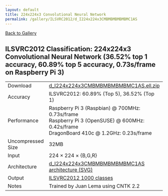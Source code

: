 ```yaml
---
layout: default
title: 224x224x3 Convolutional Neural Network
permalink: /gallery/ILSVRC2012/d_I224x224x3CMBMBMBMBMBMC1AS
---
```


[Back to Gallery](/ELL/gallery)

## ILSVRC2012 Classification: 224x224x3 Convolutional Neural Network (36.52% top 1 accuracy, 60.89% top 5 accuracy, 0.73s/frame on Raspberry Pi 3)

<table class="table table-striped table-bordered">
    <tr>
        <td> Download </td>
        <td colspan="3"> <a href="https://github.com/Microsoft/ELL-models/raw/master/models/ILSVRC2012/d_I224x224x3CMBMBMBMBMBMC1AS/d_I224x224x3CMBMBMBMBMBMC1AS.ell.zip">d_I224x224x3CMBMBMBMBMBMC1AS.ell.zip</a></td>
    </tr>
    <tr>
        <td> Accuracy </td>
        <td colspan="3"> ILSVRC2012: 60.89% (Top 5), 36.52% (Top 1) </td>
    </tr>
    <tr>
        <td> Performance </td>
        <td colspan="3"> Raspberry Pi 3 (Raspbian) @ 700MHz: 0.73s/frame<br>Raspberry Pi 3 (OpenSUSE) @ 600MHz: 0.42s/frame<br>DragonBoard 410c @ 1.2GHz: 0.23s/frame </td>
    </tr>
    <tr>
        <td> Uncompressed Size </td>
        <td colspan="3"> 32MB </td>
    </tr>
    <tr>
        <td> Input </td>
        <td colspan="3"> 224 &times; 224 &times; {B,G,R} </td>
    </tr>
    <tr>
        <td> Architecture </td>
        <td>
            <a href="https://github.com/Microsoft/ELL-models/raw/master/models/ILSVRC2012/d_I224x224x3CMBMBMBMBMBMC1AS/d_I224x224x3CMBMBMBMBMBMC1AS.cntk.svg?sanitize=true" target="_blank">d_I224x224x3CMBMBMBMBMBMC1AS architecture (SVG)</a>
        </td>
    </tr>
    <tr>
        <td> Output </td>
        <td colspan="3"> <a href="https://github.com/Microsoft/ELL-models/raw/master/models/ILSVRC2012/categories.txt">ILSVRC2012 1000 classes</a> </td>
    </tr>
    <tr>
        <td> Notes </td>
        <td colspan="3"> Trained by Juan Lema using CNTK 2.2 </td>
    </tr>
</table>

